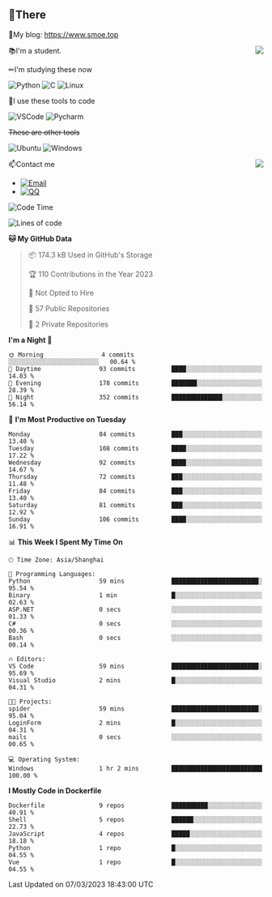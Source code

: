 
## 👏There

📰My blog: https://www.smoe.top

<img align="right" src="https://github-readme-stats.vercel.app/api/top-langs/?username=AkashiCoin"/>


📚I'm a student.

✏I'm studying these now

![Python](https://img.shields.io/badge/-Python-blue?style=flat-square&logo=Python&logoColor=fff)
![C](https://img.shields.io/badge/-C-585858?style=flat-square&logo=C&logoColor=fff)
![Linux](https://img.shields.io/badge/-Linux-black?style=flat-square&logo=Linux&logoColor=fff)

🔨I use these tools to code

![VSCode](https://img.shields.io/badge/-VSCode-blue?style=flat-square&logo=visualstudiocode&logoColor=fff)
![Pycharm](https://img.shields.io/badge/-Pycharm-green?style=flat-square&logo=pycharm&logoColor=fff)

 ~~These are other tools~~

![Ubuntu](https://img.shields.io/badge/-Ubuntu-orange?style=flat-square&logo=Ubuntu&logoColor=fff)
![Windows](https://img.shields.io/badge/-Windows-blue?style=flat-square&logo=Windows&logoColor=fff)

<img align="right" src="https://github-readme-stats.vercel.app/api?username=AkashiCoin" />


📫Contact me

* [![Email](https://img.shields.io/badge/Email-l1040186796@gmail.com-1?style=social&logoColor=fff)](mailto:l1040186796@gmail.com)
* [![QQ](https://img.shields.io/badge/QQ-1040186796-1?style=social&logoColor=fff)](tencent://AddContact/?fromId=45&fromSubId=1&subcmd=all&uin=1040186796&website=www.oicqzone.com)

<!--START_SECTION:waka-->
![Code Time](http://img.shields.io/badge/Code%20Time-603%20hrs%2019%20mins-blue)

![Lines of code](https://img.shields.io/badge/From%20Hello%20World%20I%27ve%20Written-109.1%20thousand%20lines%20of%20code-blue)

**🐱 My GitHub Data** 

> 📦 174.3 kB Used in GitHub's Storage 
 > 
> 🏆 110 Contributions in the Year 2023
 > 
> 🚫 Not Opted to Hire
 > 
> 📜 57 Public Repositories 
 > 
> 🔑 2 Private Repositories 
 > 
**I'm a Night 🦉** 

```text
🌞 Morning                4 commits           ░░░░░░░░░░░░░░░░░░░░░░░░░   00.64 % 
🌆 Daytime                93 commits          ████░░░░░░░░░░░░░░░░░░░░░   14.83 % 
🌃 Evening                178 commits         ███████░░░░░░░░░░░░░░░░░░   28.39 % 
🌙 Night                  352 commits         ██████████████░░░░░░░░░░░   56.14 % 
```
📅 **I'm Most Productive on Tuesday** 

```text
Monday                   84 commits          ███░░░░░░░░░░░░░░░░░░░░░░   13.40 % 
Tuesday                  108 commits         ████░░░░░░░░░░░░░░░░░░░░░   17.22 % 
Wednesday                92 commits          ████░░░░░░░░░░░░░░░░░░░░░   14.67 % 
Thursday                 72 commits          ███░░░░░░░░░░░░░░░░░░░░░░   11.48 % 
Friday                   84 commits          ███░░░░░░░░░░░░░░░░░░░░░░   13.40 % 
Saturday                 81 commits          ███░░░░░░░░░░░░░░░░░░░░░░   12.92 % 
Sunday                   106 commits         ████░░░░░░░░░░░░░░░░░░░░░   16.91 % 
```


📊 **This Week I Spent My Time On** 

```text
🕑︎ Time Zone: Asia/Shanghai

💬 Programming Languages: 
Python                   59 mins             ████████████████████████░   95.54 % 
Binary                   1 min               █░░░░░░░░░░░░░░░░░░░░░░░░   02.63 % 
ASP.NET                  0 secs              ░░░░░░░░░░░░░░░░░░░░░░░░░   01.33 % 
C#                       0 secs              ░░░░░░░░░░░░░░░░░░░░░░░░░   00.36 % 
Bash                     0 secs              ░░░░░░░░░░░░░░░░░░░░░░░░░   00.14 % 

🔥 Editors: 
VS Code                  59 mins             ████████████████████████░   95.69 % 
Visual Studio            2 mins              █░░░░░░░░░░░░░░░░░░░░░░░░   04.31 % 

🐱‍💻 Projects: 
spider                   59 mins             ████████████████████████░   95.04 % 
LoginForm                2 mins              █░░░░░░░░░░░░░░░░░░░░░░░░   04.31 % 
mails                    0 secs              ░░░░░░░░░░░░░░░░░░░░░░░░░   00.65 % 

💻 Operating System: 
Windows                  1 hr 2 mins         █████████████████████████   100.00 % 
```

**I Mostly Code in Dockerfile** 

```text
Dockerfile               9 repos             ██████████░░░░░░░░░░░░░░░   40.91 % 
Shell                    5 repos             ██████░░░░░░░░░░░░░░░░░░░   22.73 % 
JavaScript               4 repos             █████░░░░░░░░░░░░░░░░░░░░   18.18 % 
Python                   1 repo              █░░░░░░░░░░░░░░░░░░░░░░░░   04.55 % 
Vue                      1 repo              █░░░░░░░░░░░░░░░░░░░░░░░░   04.55 % 
```




 Last Updated on 07/03/2023 18:43:00 UTC
<!--END_SECTION:waka-->
